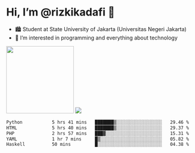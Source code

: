 # Hi, I’m @rizkikadafi 👋
- 🏙 Student at State University of Jakarta (Universitas Negeri Jakarta)
- 👀 I’m interested in programming and everything about technology
<img height="180em" src="https://github-readme-stats.vercel.app/api?username=rizkikadafi&show_icons=true&hide_border=true&&count_private=true&include_all_commits=true" />
<img src="https://github-readme-stats.vercel.app/api/top-langs/?username=rizkikadafi&show_icons=true&hide_border=true&&count_private=true&include_all_commits=true" />

<!--START_SECTION:waka-->

```txt
Python           5 hrs 41 mins   ███████▒░░░░░░░░░░░░░░░░░   29.46 %
HTML             5 hrs 40 mins   ███████▒░░░░░░░░░░░░░░░░░   29.37 %
PHP              2 hrs 57 mins   ███▓░░░░░░░░░░░░░░░░░░░░░   15.31 %
YAML             1 hr 7 mins     █▒░░░░░░░░░░░░░░░░░░░░░░░   05.82 %
Haskell          50 mins         █░░░░░░░░░░░░░░░░░░░░░░░░   04.38 %
```

<!--END_SECTION:waka-->

<!---
rizkikadafi/rizkikadafi is a ✨ special ✨ repository because its `README.md` (this file) appears on your GitHub profile.
You can click the Preview link to take a look at your changes.
--->

